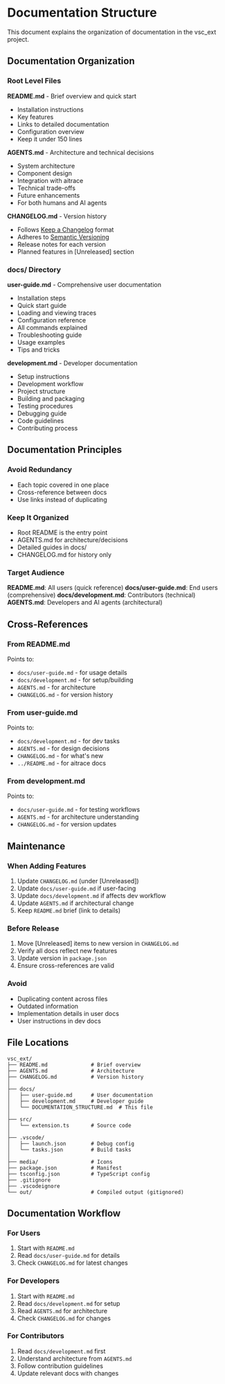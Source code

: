 # Documentation Structure

This document explains the organization of documentation in the vsc_ext project.

## Documentation Organization

### Root Level Files

**README.md** - Brief overview and quick start
- Installation instructions
- Key features
- Links to detailed documentation
- Configuration overview
- Keep it under 150 lines

**AGENTS.md** - Architecture and technical decisions
- System architecture
- Component design
- Integration with aitrace
- Technical trade-offs
- Future enhancements
- For both humans and AI agents

**CHANGELOG.md** - Version history
- Follows [Keep a Changelog](https://keepachangelog.com/en/1.0.0/) format
- Adheres to [Semantic Versioning](https://semver.org/spec/v2.0.0.html)
- Release notes for each version
- Planned features in [Unreleased] section

### docs/ Directory

**user-guide.md** - Comprehensive user documentation
- Installation steps
- Quick start guide
- Loading and viewing traces
- Configuration reference
- All commands explained
- Troubleshooting guide
- Usage examples
- Tips and tricks

**development.md** - Developer documentation
- Setup instructions
- Development workflow
- Project structure
- Building and packaging
- Testing procedures
- Debugging guide
- Code guidelines
- Contributing process

## Documentation Principles

### Avoid Redundancy

- Each topic covered in one place
- Cross-reference between docs
- Use links instead of duplicating

### Keep It Organized

- Root README is the entry point
- AGENTS.md for architecture/decisions
- Detailed guides in docs/
- CHANGELOG.md for history only

### Target Audience

**README.md**: All users (quick reference)
**docs/user-guide.md**: End users (comprehensive)
**docs/development.md**: Contributors (technical)
**AGENTS.md**: Developers and AI agents (architectural)

## Cross-References

### From README.md

Points to:
- `docs/user-guide.md` - for usage details
- `docs/development.md` - for setup/building
- `AGENTS.md` - for architecture
- `CHANGELOG.md` - for version history

### From user-guide.md

Points to:
- `docs/development.md` - for dev tasks
- `AGENTS.md` - for design decisions
- `CHANGELOG.md` - for what's new
- `../README.md` - for aitrace docs

### From development.md

Points to:
- `docs/user-guide.md` - for testing workflows
- `AGENTS.md` - for architecture understanding
- `CHANGELOG.md` - for version updates

## Maintenance

### When Adding Features

1. Update `CHANGELOG.md` (under [Unreleased])
2. Update `docs/user-guide.md` if user-facing
3. Update `docs/development.md` if affects dev workflow
4. Update `AGENTS.md` if architectural change
5. Keep `README.md` brief (link to details)

### Before Release

1. Move [Unreleased] items to new version in `CHANGELOG.md`
2. Verify all docs reflect new features
3. Update version in `package.json`
4. Ensure cross-references are valid

### Avoid

- Duplicating content across files
- Outdated information
- Implementation details in user docs
- User instructions in dev docs

## File Locations

```
vsc_ext/
├── README.md              # Brief overview
├── AGENTS.md              # Architecture
├── CHANGELOG.md           # Version history
│
├── docs/
│   ├── user-guide.md      # User documentation
│   ├── development.md     # Developer guide
│   └── DOCUMENTATION_STRUCTURE.md  # This file
│
├── src/
│   └── extension.ts       # Source code
│
├── .vscode/
│   ├── launch.json        # Debug config
│   └── tasks.json         # Build tasks
│
├── media/                 # Icons
├── package.json           # Manifest
├── tsconfig.json          # TypeScript config
├── .gitignore
├── .vscodeignore
└── out/                   # Compiled output (gitignored)
```

## Documentation Workflow

### For Users

1. Start with `README.md`
2. Read `docs/user-guide.md` for details
3. Check `CHANGELOG.md` for latest changes

### For Developers

1. Start with `README.md`
2. Read `docs/development.md` for setup
3. Read `AGENTS.md` for architecture
4. Check `CHANGELOG.md` for changes

### For Contributors

1. Read `docs/development.md` first
2. Understand architecture from `AGENTS.md`
3. Follow contribution guidelines
4. Update relevant docs with changes

